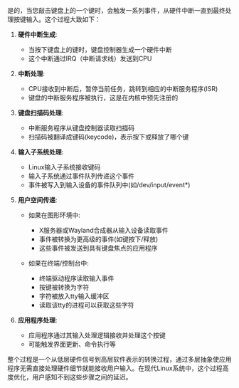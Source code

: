 是的，当您敲击键盘上的一个键时，会触发一系列事件，从硬件中断一直到最终处理按键输入。这个过程大致如下：

1. **硬件中断生成**:
   - 当按下键盘上的键时，键盘控制器生成一个硬件中断
   - 这个中断通过IRQ（中断请求线）发送到CPU

2. **中断处理**:
   - CPU接收到中断后，暂停当前任务，跳转到相应的中断服务程序(ISR)
   - 键盘的中断服务程序被执行，这是在内核中预先注册的

3. **键盘扫描码处理**:
   - 中断服务程序从键盘控制器读取扫描码
   - 扫描码被翻译成键码(keycode)，表示按下或释放了哪个键

4. **输入子系统处理**:
   - Linux输入子系统接收键码
   - 输入子系统通过事件队列传递这个事件
   - 事件被写入到输入设备的事件队列中(如/dev/input/event*)

5. **用户空间传递**:
   - 如果在图形环境中:
     - X服务器或Wayland合成器从输入设备读取事件
     - 事件被转换为更高级的事件(如键按下/释放)
     - 这些事件被发送到具有键盘焦点的应用程序
   
   - 如果在终端/控制台中:
     - 终端驱动程序读取输入事件
     - 按键被转换为字符
     - 字符被放入tty输入缓冲区
     - 读取该tty的进程可以获取这些字符

6. **应用程序处理**:
   - 应用程序通过其输入处理逻辑接收并处理这个按键
   - 可能触发界面更新、命令执行等

整个过程是一个从低层硬件信号到高层软件表示的转换过程，通过多层抽象使应用程序无需直接处理硬件细节就能接收用户输入。在现代Linux系统中，这个过程高度优化，用户感知不到这些步骤之间的延迟。